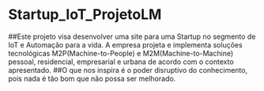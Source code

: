 # Startup_IoT_ProjetoLM
##Este projeto visa desenvolver uma site para uma Startup no segmento de IoT e Automação para a vida.
A empresa projeta e implementa soluções tecnológicas M2P(Machine-to-People) e M2M(Machine-to-Machine) pessoal, residencial, empresarial e urbana de acordo com o contexto apresentado.
##O que nos inspira é o poder disruptivo do conhecimento, pois nada é tão bom que não possa ser melhorado.
